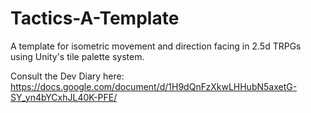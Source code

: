 # Tactics-A-Template
A template for isometric movement and direction facing in 2.5d TRPGs using Unity's tile palette system.

Consult the Dev Diary here:
https://docs.google.com/document/d/1H9dQnFzXkwLHHubN5axetG-SY_yn4bYCxhJL40K-PFE/

